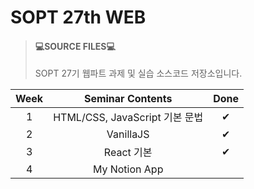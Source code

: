# SOPT 27th WEB

>#### 💻SOURCE FILES💻
>SOPT 27기 웹파트 과제 및 실습 소스코드 저장소입니다. 

|Week|Seminar Contents|Done|
|:--:|:--------------:|:--:|
|1|HTML/CSS, JavaScript 기본 문법|✔|
|2|VanillaJS|✔|
|3|React 기본|✔|
|4|My Notion App||